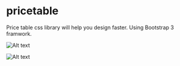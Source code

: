# pricetable
Price table css library will help you design faster. Using Bootstrap 3 framwork.


![Alt text](http://crownserver.net/nabeel/pricet1.PNG "Style 1 Price Table")


![Alt text](http://crownserver.net/nabeel/pricet2.PNG "Style 2 Price Table")
